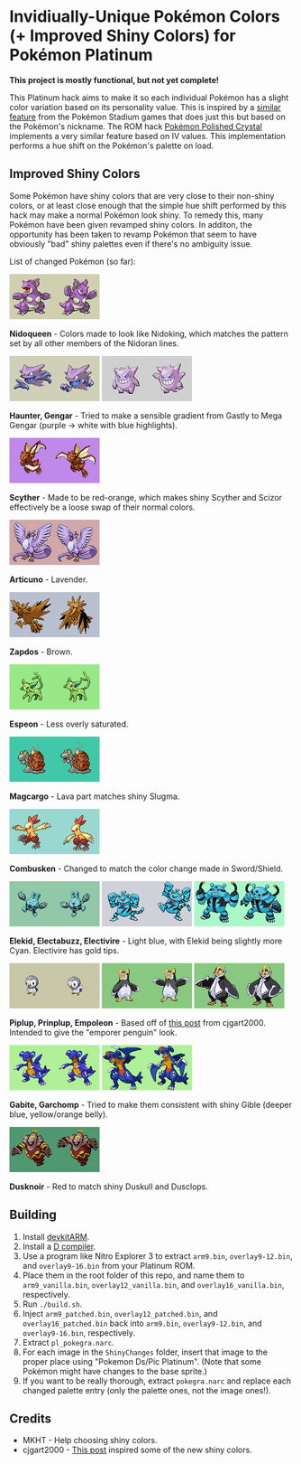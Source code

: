 # Invidiually-Unique Pokémon Colors (+ Improved Shiny Colors) for Pokémon Platinum

**This project is mostly functional, but not yet complete!**

This Platinum hack aims to make it so each individual Pokémon has a slight color variation based on its personality value. This is inspired by a [similar feature](https://guidesmedia.ign.com/guides/9846/images/pikacolors.jpg) from the Pokémon Stadium games that does just this but based on the Pokémon's nickname. The ROM hack [Pokémon Polished Crystal](https://github.com/Rangi42/polishedcrystal) implements a very similar feature based on IV values. This implementation performs a hue shift on the Pokémon's palette on load.


## Improved Shiny Colors

Some Pokémon have shiny colors that are very close to their non-shiny colors, or at least close enough that the simple hue shift performed by this hack may make a normal Pokémon look shiny. To remedy this, many Pokémon have been given revamped shiny colors. In additon, the opportunity has been taken to revamp Pokémon that seem to have obviously "bad" shiny palettes even if there's no ambiguity issue.

List of changed Pokémon (so far):

![Nidoqueen](ShinyChanges/nidoqueen_shiny.png)

**Nidoqueen** - Colors made to look like Nidoking, which matches the pattern set by all other members of the Nidoran lines.

![Haunter](ShinyChanges/haunter_shiny.png) ![Gengar](ShinyChanges/gengar_shiny.png)

**Haunter, Gengar** - Tried to make a sensible gradient from Gastly to Mega Gengar (purple -> white with blue highlights).

![Scyther](ShinyChanges/scyther_shiny.png)

**Scyther** - Made to be red-orange, which makes shiny Scyther and Scizor effectively be a loose swap of their normal colors.

![Articuno](ShinyChanges/articuno_shiny.png)

**Articuno** - Lavender.

![Zapdos](ShinyChanges/zapdos_shiny.png)

**Zapdos** - Brown.

![Espeon](ShinyChanges/espeon_shiny.png)

**Espeon** - Less overly saturated.

![Magcargo](ShinyChanges/magcargo_shiny.png)

**Magcargo** - Lava part matches shiny Slugma.

![Combusken](ShinyChanges/combusken_shiny.png)

**Combusken** - Changed to match the color change made in Sword/Shield.

![Elekid](ShinyChanges/elekid_shiny.png) ![Electabuzz](ShinyChanges/electabuzz_shiny.png) ![Electivire](ShinyChanges/electivire_shiny.png)

**Elekid, Electabuzz, Electivire** - Light blue, with Elekid being slightly more Cyan. Electivire has gold tips.

![Piplup](ShinyChanges/piplup_shiny.png) ![Prinplup](ShinyChanges/prinplup_shiny.png) ![Empoleon](ShinyChanges/empoleon_shiny.png)

**Piplup, Prinplup, Empoleon** - Based off of [this post](https://imgur.com/t/shinypokemon/LMnl0Jx) from cjgart2000. Intended to give the "emporer penguin" look.

![Gabite](ShinyChanges/gabite_shiny.png) ![Garchomp](ShinyChanges/garchomp_shiny.png)

**Gabite, Garchomp** - Tried to make them consistent with shiny Gible (deeper blue, yellow/orange belly).

![Dusknoir](ShinyChanges/dusknoir_shiny.png)

**Dusknoir** - Red to match shiny Duskull and Dusclops.


## Building

1. Install [devkitARM](https://devkitpro.org/wiki/Getting_Started).
2. Install a [D compiler](https://dlang.org/download.html).
3. Use a program like Nitro Explorer 3 to extract `arm9.bin`, `overlay9-12.bin`, and `overlay9-16.bin` from your Platinum ROM.
4. Place them in the root folder of this repo, and name them to `arm9_vanilla.bin`, `overlay12_vanilla.bin`, and `overlay16_vanilla.bin`, respectively.
5. Run `./build.sh`.
6. Inject `arm9_patched.bin`, `overlay12_patched.bin`, and `overlay16_patched.bin` back into `arm9.bin`, `overlay9-12.bin`, and `overlay9-16.bin`, respectively.
7. Extract `pl_pokegra.narc`.
8. For each image in the `ShinyChanges` folder, insert that image to the proper place using "Pokemon Ds/Pic Platinum". (Note that some Pokémon might have changes to the base sprite.)
9. If you want to be really thorough, extract `pokegra.narc` and replace each changed palette entry (only the palette ones, not the image ones!).


## Credits

* MKHT - Help choosing shiny colors.
* cjgart2000 - [This post](https://imgur.com/t/shinypokemon/LMnl0Jx) inspired some of the new shiny colors.